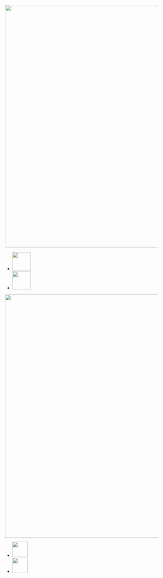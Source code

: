 <!DOCTYPE html>
<html lang="en">
<head>
    <meta charset="UTF-8">
    <meta http-equiv="X-UA-Compatible" content="IE=edge">
    <meta name="viewport" content="width=device-width, initial-scale=1.0">
    <title>Document</title>
</head>
<body>
    <div class="box1">
    <img src="https://get.wallhere.com/photo/landscape-hill-rock-nature-national-park-valley-wilderness-dusk-plateau-Formation-mountain-soil-geology-natural-environment-mountainous-landforms-landform-geographical-feature-wadi-badlands-123218.jpg" alt="" width="800px" class="Pic">
    <ul>
        <li class="next"><a href="#"><img src="https://www.svgrepo.com/show/111205/next.svg" alt=""width="60px"></a></li>
        <li class="pre"><a href="#"><img src="https://www.svgrepo.com/show/13655/back.svg" alt=""width="60px"></a></li>
    </ul></div>
    <div class="box2">
       <img  src="https://res.cloudinary.com/jnto/image/upload/v1/media/filer_public/06/83/0683b6d4-f167-4614-8070-ca04b9eeda02/train_wy0r4y" alt="" width="800px" class="pic2">
       <ul>
        <li class="next"><a href="#"><img src="https://www.svgrepo.com/show/111205/next.svg" alt=""width="50px"></a></li>
        <li class="pre"><a href="#"><img src="https://www.svgrepo.com/show/13655/back.svg" alt=""width="50px"></a></li>
    </ul>
    </div>
</body>
</html>
